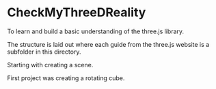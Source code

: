 # CheckMyThreeDReality
To learn and build a basic understanding of the three.js library.

The structure is laid out where each guide from the three.js website is a subfolder in this directory.

Starting with creating a scene.

First project was creating a rotating cube.
